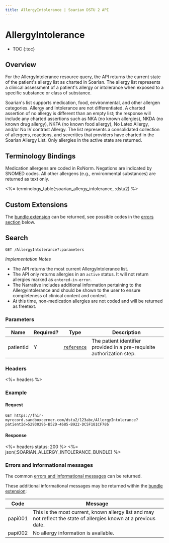 ```yaml
---
title: AllergyIntolerance | Soarian DSTU 2 API
---
```

 
# AllergyIntolerance  

* TOC
{:toc}

## Overview

For the AllergyIntolerance resource query, the API returns the current state of the patient's allergy list as charted in Soarian.   The allergy list represents a clinical assessment of a patient's allergy or intolerance when exposed to a specific substance or class of substance.  

Soarian's list supports medication, food, environmental, and other allergen categories.  Allergy and Intolerance are not differentiated.  A charted assertion of no allergy is different than an empty list; the response will include any charted assertions such as NKA (no known allergies), NKDA (no known drug allergy), NKFA (no known food allergy), No Latex Allergy, and/or No IV contrast Allergy.  The list represents a consolidated collection of allergens, reactions, and severities that providers have charted in the Soarian Allergy List.  Only allergies in the active state are returned.

## Terminology Bindings

Medication allergens are coded in RxNorm. Negations are indicated by SNOMED codes. All other allergens (e.g., environmental substances) are returned as text only.

<%= terminology_table(:soarian_allergy_intolerance, :dstu2) %> 

## Custom Extensions

The [bundle extension] can be returned, see possible codes in the [errors section] below.

## Search 

	GET /AllergyIntolerance?:parameters

_Implementation Notes_

* The API returns the most current AllergyIntolerance list.
* The API only returns allergies in an `active` status. It will not return allergies marked as `entered-in-error`.
* The Narrative includes additional information pertaining to the AllergyIntolerance and should be shown to the user to ensure completeness of clinical content and context.
* At this time, non-medication allergies are not coded and will be returned as freetext.

### Parameters

 Name      | Required? | Type          | Description
-----------|-----------|---------------|------------------------------------------------------------------------
 patientId | Y         | [`reference`] | The patient identifier provided in a pre-requisite authorization step.

### Headers

<%= headers %>

### Example

#### Request

	GET https://fhir-myrecord.sandboxcerner.com/dstu2/123abc/AllergyIntolerance?patientId=52930295-B52D-4685-B922-DC5F181CF786
	
#### Response
 
<%= headers status: 200 %>
<%= json(:SOARIAN_ALLERGY_INTOLERANCE_BUNDLE) %>
  
### Errors and Informational messages

The common [errors and informational messages] can be returned.

These additional informational messages may be returned within the [bundle extension]:
 
 Code    | Message
---------|-------------------------------------------------------------------------------------------------------------------
 papi001 | This is the most current, known allergy list and may not reflect the state of allergies known at a previous date.
 papi002 | No allergy information is available.

[bundle extension]: ../../#bundle-message-extension
[errors section]: #errors-and-informational-messages
[`reference`]: http://hl7.org/fhir/dstu2/search.html#reference
[errors and informational messages]: ../../common-errors
